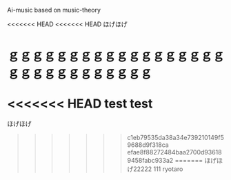Ai-music based on music-theory

<<<<<<< HEAD
<<<<<<< HEAD
ほげほげ


ｇｇｇｇｇｇｇｇｇｇｇｇｇｇｇｇｇｇｇｇｇｇｇｇｇｇｇｇｇｇ
=======
<<<<<<< HEAD
test test
=======
ほげほげ
>>>>>>> c1eb79535da38a34e739210149f59688d9f318ca
>>>>>>> efae8f88272484baa2700d936189458fabc933a2
=======
ほげほげ22222
111
>>>>>>> ryotaro
